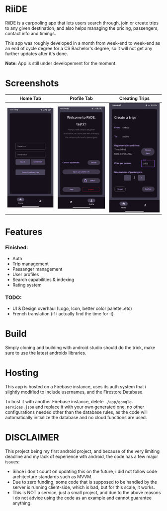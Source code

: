 # RiiDE
RiiDE is a carpooling app that lets users search through, join or create trips to any given destination, and also helps managing the pricing, passengers, contact info and timings.

This app was roughly developed in a month from week-end to week-end as an end of cycle degree for a CS Bachelor's degree, so it will not get any further updates after it's done.

**Note:** App is still under developement for the moment.

# Screenshots
|Home Tab|Profile Tab|Creating Trips|
|---|---|---|
|![screenshot0](./screenshots/screenshot0.jpg)|![screenshot1](./screenshots/screenshot1.jpg)|![screenshot2](./screenshots/screenshot2.jpg)|

# Features
### Finished:
- Auth
- Trip management
- Passanger management
- User profiles
- Search capabilities & indexing
- Rating system
### TODO:
- UI & Design overhaul (Logo, Icon, better color palette..etc)
- French translation (if i actually find the time for it)

# Build
Simply cloning and building with android studio should do the trick, make sure to use the latest androidx libraries.

# Hosting
This app is hosted on a Firebase instance, uses its auth system that i slightly modified to include usernames, and the Firestore Database.

To host it with another Firebase instance, delete `./app/google-services.json` and replace it with your own generated one, no other configurations needed other than the database rules, as the code will automatically initialize the database and no cloud functions are used.

# DISCLAIMER
This project being my first android project, and because of the very limiting deadline and my lack of experience wth android, the code has a few major issues:
- Since i don't count on updating this on the future, i did not follow code architecture standards such as MVVM.
- Due to zero funding, some code that is supposed to be handled by the server is running client-side, which is bad, but for this scale, it works.
- This is NOT a service, just a small project, and due to the above reasons i do not advice using the code as an example and cannot guarantee anything.
